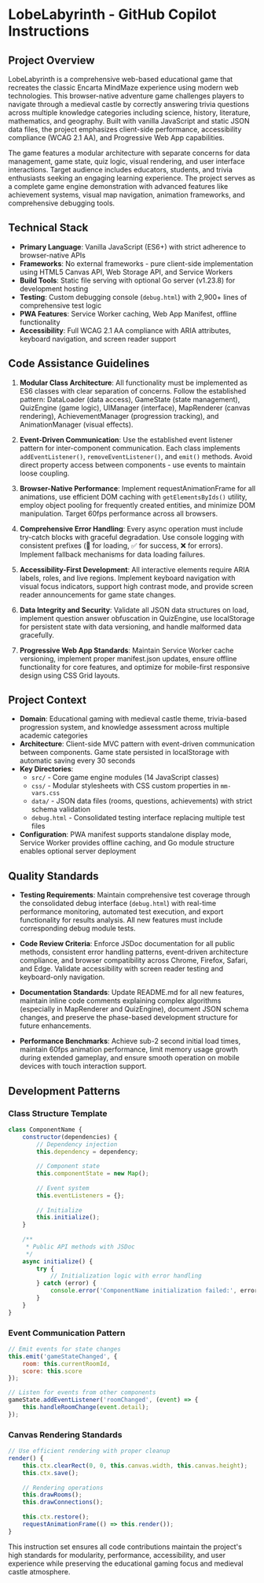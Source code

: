 # LobeLabyrinth - GitHub Copilot Instructions

## Project Overview

LobeLabyrinth is a comprehensive web-based educational game that recreates the classic Encarta MindMaze experience using modern web technologies. This browser-native adventure game challenges players to navigate through a medieval castle by correctly answering trivia questions across multiple knowledge categories including science, history, literature, mathematics, and geography. Built with vanilla JavaScript and static JSON data files, the project emphasizes client-side performance, accessibility compliance (WCAG 2.1 AA), and Progressive Web App capabilities.

The game features a modular architecture with separate concerns for data management, game state, quiz logic, visual rendering, and user interface interactions. Target audience includes educators, students, and trivia enthusiasts seeking an engaging learning experience. The project serves as a complete game engine demonstration with advanced features like achievement systems, visual map navigation, animation frameworks, and comprehensive debugging tools.

## Technical Stack

- **Primary Language**: Vanilla JavaScript (ES6+) with strict adherence to browser-native APIs
- **Frameworks**: No external frameworks - pure client-side implementation using HTML5 Canvas API, Web Storage API, and Service Workers
- **Build Tools**: Static file serving with optional Go server (v1.23.8) for development hosting
- **Testing**: Custom debugging console (`debug.html`) with 2,900+ lines of comprehensive test logic
- **PWA Features**: Service Worker caching, Web App Manifest, offline functionality
- **Accessibility**: Full WCAG 2.1 AA compliance with ARIA attributes, keyboard navigation, and screen reader support

## Code Assistance Guidelines

1. **Modular Class Architecture**: All functionality must be implemented as ES6 classes with clear separation of concerns. Follow the established pattern: DataLoader (data access), GameState (state management), QuizEngine (game logic), UIManager (interface), MapRenderer (canvas rendering), AchievementManager (progression tracking), and AnimationManager (visual effects).

2. **Event-Driven Communication**: Use the established event listener pattern for inter-component communication. Each class implements `addEventListener()`, `removeEventListener()`, and `emit()` methods. Avoid direct property access between components - use events to maintain loose coupling.

3. **Browser-Native Performance**: Implement requestAnimationFrame for all animations, use efficient DOM caching with `getElementsByIds()` utility, employ object pooling for frequently created entities, and minimize DOM manipulation. Target 60fps performance across all browsers.

4. **Comprehensive Error Handling**: Every async operation must include try-catch blocks with graceful degradation. Use console logging with consistent prefixes (🔄 for loading, ✅ for success, ❌ for errors). Implement fallback mechanisms for data loading failures.

5. **Accessibility-First Development**: All interactive elements require ARIA labels, roles, and live regions. Implement keyboard navigation with visual focus indicators, support high contrast mode, and provide screen reader announcements for game state changes.

6. **Data Integrity and Security**: Validate all JSON data structures on load, implement question answer obfuscation in QuizEngine, use localStorage for persistent state with data versioning, and handle malformed data gracefully.

7. **Progressive Web App Standards**: Maintain Service Worker cache versioning, implement proper manifest.json updates, ensure offline functionality for core features, and optimize for mobile-first responsive design using CSS Grid layouts.

## Project Context

- **Domain**: Educational gaming with medieval castle theme, trivia-based progression system, and knowledge assessment across multiple academic categories
- **Architecture**: Client-side MVC pattern with event-driven communication between components. Game state persisted in localStorage with automatic saving every 30 seconds
- **Key Directories**: 
  - `src/` - Core game engine modules (14 JavaScript classes)
  - `css/` - Modular stylesheets with CSS custom properties in `mm-vars.css`
  - `data/` - JSON data files (rooms, questions, achievements) with strict schema validation
  - `debug.html` - Consolidated testing interface replacing multiple test files
- **Configuration**: PWA manifest supports standalone display mode, Service Worker provides offline caching, and Go module structure enables optional server deployment

## Quality Standards

- **Testing Requirements**: Maintain comprehensive test coverage through the consolidated debug interface (`debug.html`) with real-time performance monitoring, automated test execution, and export functionality for results analysis. All new features must include corresponding debug module tests.

- **Code Review Criteria**: Enforce JSDoc documentation for all public methods, consistent error handling patterns, event-driven architecture compliance, and browser compatibility across Chrome, Firefox, Safari, and Edge. Validate accessibility with screen reader testing and keyboard-only navigation.

- **Documentation Standards**: Update README.md for all new features, maintain inline code comments explaining complex algorithms (especially in MapRenderer and QuizEngine), document JSON schema changes, and preserve the phase-based development structure for future enhancements.

- **Performance Benchmarks**: Achieve sub-2 second initial load times, maintain 60fps animation performance, limit memory usage growth during extended gameplay, and ensure smooth operation on mobile devices with touch interaction support.

## Development Patterns

### Class Structure Template
```javascript
class ComponentName {
    constructor(dependencies) {
        // Dependency injection
        this.dependency = dependency;
        
        // Component state
        this.componentState = new Map();
        
        // Event system
        this.eventListeners = {};
        
        // Initialize
        this.initialize();
    }
    
    /**
     * Public API methods with JSDoc
     */
    async initialize() {
        try {
            // Initialization logic with error handling
        } catch (error) {
            console.error('ComponentName initialization failed:', error);
        }
    }
}
```

### Event Communication Pattern
```javascript
// Emit events for state changes
this.emit('gameStateChanged', { 
    room: this.currentRoomId, 
    score: this.score 
});

// Listen for events from other components
gameState.addEventListener('roomChanged', (event) => {
    this.handleRoomChange(event.detail);
});
```

### Canvas Rendering Standards
```javascript
// Use efficient rendering with proper cleanup
render() {
    this.ctx.clearRect(0, 0, this.canvas.width, this.canvas.height);
    this.ctx.save();
    
    // Rendering operations
    this.drawRooms();
    this.drawConnections();
    
    this.ctx.restore();
    requestAnimationFrame(() => this.render());
}
```

This instruction set ensures all code contributions maintain the project's high standards for modularity, performance, accessibility, and user experience while preserving the educational gaming focus and medieval castle atmosphere.